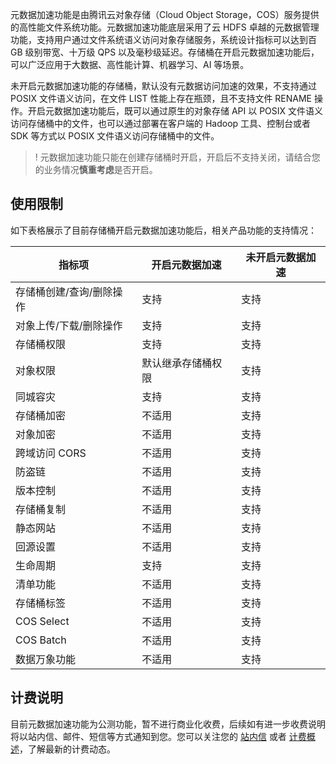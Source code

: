 
元数据加速功能是由腾讯云对象存储（Cloud Object Storage，COS）服务提供的高性能文件系统功能。元数据加速功能底层采用了云 HDFS 卓越的元数据管理功能，支持用户通过文件系统语义访问对象存储服务，系统设计指标可以达到百 GB 级别带宽、十万级 QPS 以及毫秒级延迟。存储桶在开启元数据加速功能后，可以广泛应用于大数据、高性能计算、机器学习、AI 等场景。

未开启元数据加速功能的存储桶，默认没有元数据访问加速的效果，不支持通过 POSIX 文件语义访问，在文件 LIST 性能上存在瓶颈，且不支持文件 RENAME 操作。开启元数据加速功能后，既可以通过原生的对象存储 API 以 POSIX 文件语义访问存储桶中的文件，也可以通过部署在客户端的 Hadoop 工具、控制台或者 SDK 等方式以 POSIX 文件语义访问存储桶中的文件。

>! 元数据加速功能只能在创建存储桶时开启，开启后不支持关闭，请结合您的业务情况**慎重考虑**是否开启。
>

## 使用限制

如下表格展示了目前存储桶开启元数据加速功能后，相关产品功能的支持情况：

| 指标项       | 开启元数据加速                 | 未开启元数据加速 |
| ------------ | -------------------- | ---------------- |
| 存储桶创建/查询/删除操作   | 支持                           | 支持             |
| 对象上传/下载/删除操作   | 支持                           | 支持             |
| 存储桶权限   | 支持                           | 支持             |
| 对象权限     | 默认继承存储桶权限     | 支持             |
| 同城容灾     | 支持     | 支持             |
| 存储桶加密   | 不适用                         | 支持             |
| 对象加密     | 不适用                         | 支持             |
| 跨域访问 CORS | 不适用                         | 支持             |
| 防盗链       | 不适用                         | 支持             |
| 版本控制     | 不适用                        | 支持             |
| 存储桶复制   | 不适用                         | 支持             |
| 静态网站     | 不适用                         | 支持             |
| 回源设置     | 不适用                         | 支持             |
| 生命周期     | 支持 | 支持             |
| 清单功能     | 不适用                         | 支持             |
| 存储桶标签   | 不适用                         | 支持             |
| COS Select    | 不适用                         | 支持             |
| COS Batch     | 不适用                         | 支持             |
| 数据万象功能 | 不适用                         | 支持             |


## 计费说明

目前元数据加速功能为公测功能，暂不进行商业化收费，后续如有进一步收费说明将以站内信、邮件、短信等方式通知到您。您可以关注您的 [站内信](https://console.cloud.tencent.com/message) 或者 [计费概述](https://intl.cloud.tencent.com/document/product/436/16871)，了解最新的计费动态。
